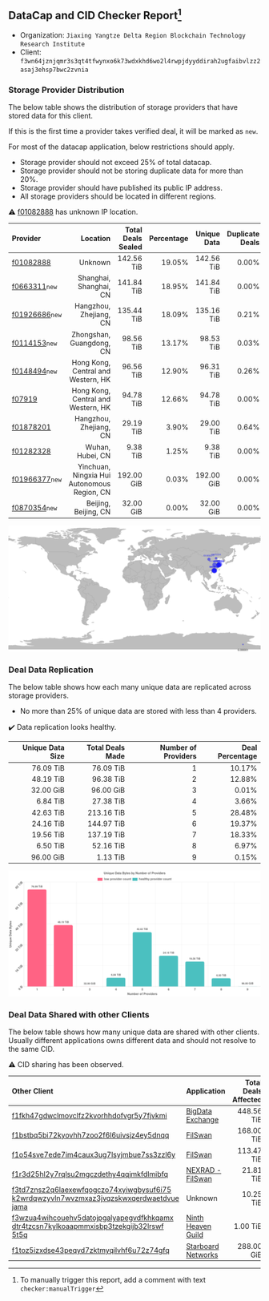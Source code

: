 ## DataCap and CID Checker Report[^1]
 - Organization: `Jiaxing Yangtze Delta Region Blockchain Technology Research Institute`
 - Client: `f3wn64jznjqmr3s3qt4tfwynxo6k73wdxkhd6wo2l4rwpjdyyddirah2ugfaibvlzz2asaj3ehsp7bwc2zvnia`
### Storage Provider Distribution
The below table shows the distribution of storage providers that have stored data for this client.

If this is the first time a provider takes verified deal, it will be marked as `new`.

For most of the datacap application, below restrictions should apply.
 - Storage provider should not exceed 25% of total datacap.
 - Storage provider should not be storing duplicate data for more than 20%.
 - Storage provider should have published its public IP address.
 - All storage providers should be located in different regions.

⚠️ [f01082888](https://filfox.info/en/address/f01082888) has unknown IP location.

| Provider                                                    |                                    Location | Total Deals Sealed | Percentage | Unique Data | Duplicate Deals |
| :---------------------------------------------------------- | ------------------------------------------: | -----------------: | ---------: | ----------: | --------------: |
| [f01082888](https://filfox.info/en/address/f01082888)       |                                     Unknown |         142.56 TiB |     19.05% |  142.56 TiB |           0.00% |
| [f0663311](https://filfox.info/en/address/f0663311)`new`    |                      Shanghai, Shanghai, CN |         141.84 TiB |     18.95% |  141.84 TiB |           0.00% |
| [f01926686](https://filfox.info/en/address/f01926686)`new`  |                      Hangzhou, Zhejiang, CN |         135.44 TiB |     18.09% |  135.16 TiB |           0.21% |
| [f0114153](https://filfox.info/en/address/f0114153)`new`    |                    Zhongshan, Guangdong, CN |          98.56 TiB |     13.17% |   98.53 TiB |           0.03% |
| [f0148494](https://filfox.info/en/address/f0148494)`new`    |          Hong Kong, Central and Western, HK |          96.56 TiB |     12.90% |   96.31 TiB |           0.26% |
| [f07919](https://filfox.info/en/address/f07919)             |          Hong Kong, Central and Western, HK |          94.78 TiB |     12.66% |   94.78 TiB |           0.00% |
| [f01878201](https://filfox.info/en/address/f01878201)       |                      Hangzhou, Zhejiang, CN |          29.19 TiB |      3.90% |   29.00 TiB |           0.64% |
| [f01282328](https://filfox.info/en/address/f01282328)       |                            Wuhan, Hubei, CN |           9.38 TiB |      1.25% |    9.38 TiB |           0.00% |
| [f01966377](https://filfox.info/en/address/f01966377)`new`  | Yinchuan, Ningxia Hui Autonomous Region, CN |         192.00 GiB |      0.03% |  192.00 GiB |           0.00% |
| [f0870354](https://filfox.info/en/address/f0870354)`new`    |                        Beijing, Beijing, CN |          32.00 GiB |      0.00% |   32.00 GiB |           0.00% |

![Provider Distribution](https://raw.githubusercontent.com/data-preservation-programs/filplus-checker-assets/main/filecoin-project/filecoin-plus-large-datasets/issues/523/1671097350920.png)
### Deal Data Replication
The below table shows how each many unique data are replicated across storage providers.
- No more than 25% of unique data are stored with less than 4 providers.

✔️ Data replication looks healthy.

| Unique Data Size | Total Deals Made | Number of Providers | Deal Percentage |
| ---------------: | ---------------: | ------------------: | --------------: |
|        76.09 TiB |        76.09 TiB |                   1 |          10.17% |
|        48.19 TiB |        96.38 TiB |                   2 |          12.88% |
|        32.00 GiB |        96.00 GiB |                   3 |           0.01% |
|         6.84 TiB |        27.38 TiB |                   4 |           3.66% |
|        42.63 TiB |       213.16 TiB |                   5 |          28.48% |
|        24.16 TiB |       144.97 TiB |                   6 |          19.37% |
|        19.56 TiB |       137.19 TiB |                   7 |          18.33% |
|         6.50 TiB |        52.16 TiB |                   8 |           6.97% |
|        96.00 GiB |         1.13 TiB |                   9 |           0.15% |

![Replication Distribution](https://raw.githubusercontent.com/data-preservation-programs/filplus-checker-assets/main/filecoin-project/filecoin-plus-large-datasets/issues/523/1671097351960.png)
### Deal Data Shared with other Clients
The below table shows how many unique data are shared with other clients.
Usually different applications owns different data and should not resolve to the same CID.

⚠️ CID sharing has been observed.

| Other Client                                                                                                                                                                                                              | Application                                                                                           | Total Deals Affected | Unique CIDs |        Verifier |
| :------------------------------------------------------------------------------------------------------------------------------------------------------------------------------------------------------------------------ | :---------------------------------------------------------------------------------------------------- | -------------------: | ----------: | --------------: |
| [f1fkh47gdwclmovclfz2kvorhhdofvgr5y7fjvkmi](https://filfox.info/en/address/f1fkh47gdwclmovclfz2kvorhhdofvgr5y7fjvkmi)                                                                                                     | [BigData Exchange](https://github.com/filecoin-project/filecoin-plus-large-datasets/issues/391)       |           448.56 TiB |       3,194 | LDN v3 multisig |
| [f1bstbq5bi72kyovhh7zoo2f6l6uivsjz4ey5dnqq](https://filfox.info/en/address/f1bstbq5bi72kyovhh7zoo2f6l6uivsjz4ey5dnqq)                                                                                                     | [FilSwan](https://github.com/filecoin-project/filecoin-plus-large-datasets/issues/917)                |           168.00 TiB |       2,446 | LDN v3 multisig |
| [f1o54sve7ede7im4caux3ug7lsyjmbue7ss3zzl6y](https://filfox.info/en/address/f1o54sve7ede7im4caux3ug7lsyjmbue7ss3zzl6y)                                                                                                     | [FilSwan](https://github.com/filecoin-project/filecoin-plus-large-datasets/issues/278)                |           113.47 TiB |       1,246 | LDN v3 multisig |
| [f1r3d25hl2y7rqlsu2mgczdethy4qqjmkfdlmibfq](https://filfox.info/en/address/f1r3d25hl2y7rqlsu2mgczdethy4qqjmkfdlmibfq)                                                                                                     | [ NEXRAD \- FilSwan](https://github.com/filecoin-project/filecoin-plus-large-datasets/issues/80)      |            21.81 TiB |         698 | LDN v3 multisig |
| [f3td7znsz2q6laexewfqogczo74xyiwgbysuf6i75<br/>k2wrdqwzyvln7wvzmxaz3jvqzskwxqerdwaetdvue<br/>jama](https://filfox.info/en/address/f3td7znsz2q6laexewfqogczo74xyiwgbysuf6i75k2wrdqwzyvln7wvzmxaz3jvqzskwxqerdwaetdvuejama) | Unknown                                                                                               |            10.25 TiB |         297 |         Unknown |
| [f3wzua4wihcouehv5datojpgalyapegvdfkhkqamx<br/>dtr4tzcsn7kylkoaapmmxisbp3tzekgijb32lrswf<br/>5t5q](https://filfox.info/en/address/f3wzua4wihcouehv5datojpgalyapegvdfkhkqamxdtr4tzcsn7kylkoaapmmxisbp3tzekgijb32lrswf5t5q) | [Ninth Heaven Guild](https://github.com/filecoin-project/filecoin-plus-client-onboarding/issues/1801) |             1.00 TiB |          32 |          Neo Ge |
| [f1toz5izxdse43peqyd7zktmyqilvhf6u72z74gfq](https://filfox.info/en/address/f1toz5izxdse43peqyd7zktmyqilvhf6u72z74gfq)                                                                                                     | [Starboard Networks](https://github.com/filecoin-project/filecoin-plus-client-onboarding/issues/1855) |           288.00 GiB |           9 |       Steven Li |

[^1]: To manually trigger this report, add a comment with text `checker:manualTrigger`
